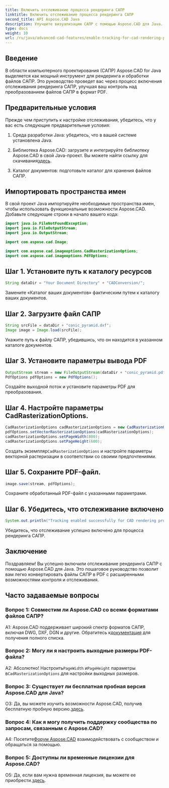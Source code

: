 ```yaml
---
title: Включить отслеживание процесса рендеринга САПР
linktitle: Включить отслеживание процесса рендеринга САПР
second_title: API Aspose.CAD Java
description: Улучшите визуализацию САПР с помощью Aspose.CAD для Java. Следуйте нашему пошаговому руководству, чтобы включить отслеживание и улучшить качество преобразования PDF-файлов.
type: docs
weight: 10
url: /ru/java/advanced-cad-features/enable-tracking-for-cad-rendering-process/
---
```

## Введение

В области компьютерного проектирования (САПР) Aspose.CAD for Java выделяется как мощный инструмент для рендеринга и обработки файлов САПР. Это руководство проведет вас через процесс включения отслеживания рендеринга САПР, улучшая ваш контроль над преобразованием файлов САПР в формат PDF.

## Предварительные условия

Прежде чем приступить к настройке отслеживания, убедитесь, что у вас есть следующие предварительные условия:

1. Среда разработки Java: убедитесь, что в вашей системе установлена Java.

2.  Библиотека Aspose.CAD: загрузите и интегрируйте библиотеку Aspose.CAD в свой Java-проект. Вы можете найти ссылку для скачивания[здесь](https://releases.aspose.com/cad/java/).

3. Каталог документов: подготовьте каталог для хранения файлов САПР.

## Импортировать пространства имен

В свой проект Java импортируйте необходимые пространства имен, чтобы использовать функциональные возможности Aspose.CAD. Добавьте следующие строки в начало вашего кода:

```java
import java.io.FileNotFoundException;
import java.io.FileOutputStream;
import java.io.OutputStream;

import com.aspose.cad.Image;

import com.aspose.cad.imageoptions.CadRasterizationOptions;
import com.aspose.cad.imageoptions.PdfOptions;
```

## Шаг 1. Установите путь к каталогу ресурсов

```java
String dataDir = "Your Document Directory" + "CADConversion/";
```

Замените «Каталог ваших документов» фактическим путем к каталогу ваших документов.

## Шаг 2. Загрузите файл САПР

```java
String srcFile = dataDir + "conic_pyramid.dxf";
Image image = Image.load(srcFile);
```

Укажите путь к файлу САПР, убедившись, что он находится в указанном каталоге документов.

## Шаг 3. Установите параметры вывода PDF

```java
OutputStream stream = new FileOutputStream(dataDir + "conic_pyramid.pdf");
PdfOptions pdfOptions = new PdfOptions();
```

Создайте выходной поток и установите параметры PDF для преобразования.

## Шаг 4. Настройте параметры CadRasterizationOptions.

```java
CadRasterizationOptions cadRasterizationOptions = new CadRasterizationOptions();
pdfOptions.setVectorRasterizationOptions(cadRasterizationOptions);
cadRasterizationOptions.setPageWidth(800);
cadRasterizationOptions.setPageHeight(600);
```

 Создать экземпляр`CadRasterizationOptions` и настройте параметры векторной растеризации в соответствии со своими предпочтениями.

## Шаг 5. Сохраните PDF-файл.

```java
image.save(stream, pdfOptions);
```

Сохраните обработанный PDF-файл с указанными параметрами.

## Шаг 6. Убедитесь, что отслеживание включено

```java
System.out.println("Tracking enabled successfully for CAD rendering process.");
```

Убедитесь, что отслеживание успешно включено для процесса рендеринга САПР.

## Заключение

Поздравляем! Вы успешно включили отслеживание рендеринга САПР с помощью Aspose.CAD для Java. Это пошаговое руководство позволит вам легко конвертировать файлы САПР в PDF с расширенными возможностями контроля и отслеживания.

## Часто задаваемые вопросы

### Вопрос 1: Совместим ли Aspose.CAD со всеми форматами файлов САПР?

A1: Aspose.CAD поддерживает широкий спектр форматов САПР, включая DWG, DXF, DGN и другие. Обратитесь к[документация](https://reference.aspose.com/cad/java/) для получения полного списка.

### Вопрос 2: Могу ли я настроить выходные размеры PDF-файла?

 А2: Абсолютно! Настроить`PageWidth` и`PageHeight` параметры в`CadRasterizationOptions` для настройки выходных размеров.

### Вопрос 3: Существует ли бесплатная пробная версия Aspose.CAD для Java?

 О3: Да, вы можете изучить возможности Aspose.CAD, получив бесплатную пробную версию.[здесь](https://releases.aspose.com/).

### Вопрос 4: Как я могу получить поддержку сообщества по запросам, связанным с Aspose.CAD?

 А4: Посетите[Форум Aspose.CAD](https://forum.aspose.com/c/cad/19) взаимодействовать с сообществом и обращаться за помощью.

### Вопрос 5: Доступны ли временные лицензии для Aspose.CAD?

 О5: Да, если вам нужна временная лицензия, вы можете ее приобрести.[здесь](https://purchase.aspose.com/temporary-license/).